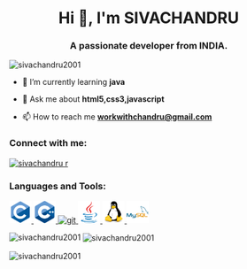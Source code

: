 <h1 align="center">Hi 👋, I'm SIVACHANDRU</h1>
<h3 align="center">A passionate developer from INDIA.</h3>

<p align="left"> <img src="https://komarev.com/ghpvc/?username=sivachandru2001&label=Profile%20views&color=0e75b6&style=flat" alt="sivachandru2001" /> </p>

- 🌱 I’m currently learning **java**

- 💬 Ask me about **html5,css3,javascript**

- 📫 How to reach me **workwithchandru@gmail.com**

<h3 align="left">Connect with me:</h3>
<p align="left">
<a href="https://linkedin.com/in/sivachandru r" target="blank"><img align="center" src="https://raw.githubusercontent.com/rahuldkjain/github-profile-readme-generator/master/src/images/icons/Social/linked-in-alt.svg" alt="sivachandru r" height="30" width="40" /></a>
</p>

<h3 align="left">Languages and Tools:</h3>
<p align="left"> <a href="https://www.cprogramming.com/" target="_blank" rel="noreferrer"> <img src="https://raw.githubusercontent.com/devicons/devicon/master/icons/c/c-original.svg" alt="c" width="40" height="40"/> </a> <a href="https://www.w3schools.com/cpp/" target="_blank" rel="noreferrer"> <img src="https://raw.githubusercontent.com/devicons/devicon/master/icons/cplusplus/cplusplus-original.svg" alt="cplusplus" width="40" height="40"/> </a> <a href="https://git-scm.com/" target="_blank" rel="noreferrer"> <img src="https://www.vectorlogo.zone/logos/git-scm/git-scm-icon.svg" alt="git" width="40" height="40"/> </a> <a href="https://www.java.com" target="_blank" rel="noreferrer"> <img src="https://raw.githubusercontent.com/devicons/devicon/master/icons/java/java-original.svg" alt="java" width="40" height="40"/> </a> <a href="https://www.linux.org/" target="_blank" rel="noreferrer"> <img src="https://raw.githubusercontent.com/devicons/devicon/master/icons/linux/linux-original.svg" alt="linux" width="40" height="40"/> </a> <a href="https://www.mysql.com/" target="_blank" rel="noreferrer"> <img src="https://raw.githubusercontent.com/devicons/devicon/master/icons/mysql/mysql-original-wordmark.svg" alt="mysql" width="40" height="40"/> </a> </p>

<p><img align="left" src="https://github-readme-stats.vercel.app/api/top-langs?username=sivachandru2001&show_icons=true&locale=en&layout=compact" alt="sivachandru2001" /></p>

<p>&nbsp;<img align="center" src="https://github-readme-stats.vercel.app/api?username=sivachandru2001&show_icons=true&locale=en" alt="sivachandru2001" /></p>

<p><img align="center" src="https://github-readme-streak-stats.herokuapp.com/?user=sivachandru2001&" alt="sivachandru2001" /></p>
